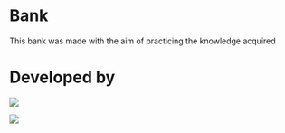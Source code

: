 # Bank
This bank was made with the aim of practicing the knowledge acquired

# Developed by

<img src="https://discord.c99.nl/widget/theme-3/396468587398823938.png"> <div></div> <img src="https://discord.c99.nl/widget/theme-3/816335350359785472.png" margin-left="100px">
